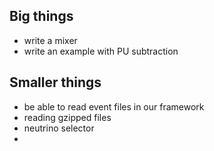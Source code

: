 Big things
----------

- write a mixer
- write an example with PU subtraction


Smaller things
--------------

- be able to read event files in our framework
- reading gzipped files
- neutrino selector
- 
